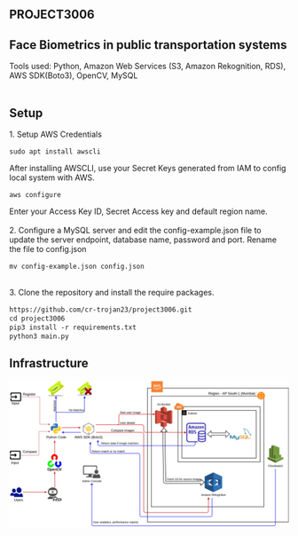 ## PROJECT3006
<h2>Face Biometrics in public transportation systems</h2>
Tools used: Python, Amazon Web Services (S3, Amazon Rekognition, RDS), AWS SDK(Boto3), OpenCV, MySQL<br><br>

## Setup
<p>
1. Setup AWS Credentials
  
  ```
  sudo apt install awscli
  ```

After installing AWSCLI, use your Secret Keys generated from IAM to config local system with AWS.
  
```
aws configure
```
  
Enter your Access Key ID, Secret Access key and default region name.<br>
<br>
2. Configure a MySQL server and edit the config-example.json file to update the server endpoint, database name, password and port. Rename the file to config.json
```
mv config-example.json config.json
```
<br>
3. Clone the repository and install the require packages.
  
```console
https://github.com/cr-trojan23/project3006.git
cd project3006
pip3 install -r requirements.txt
python3 main.py
```
  
</p>


## Infrastructure
![INFRA](https://raw.githubusercontent.com/cr-trojan23/project3006/main/infrastructure.png)

